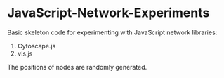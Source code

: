 # JavaScript-Network-Experiments
Basic skeleton code for experimenting with JavaScript network libraries:
1. Cytoscape.js
2. vis.js

The positions of nodes are randomly generated.

